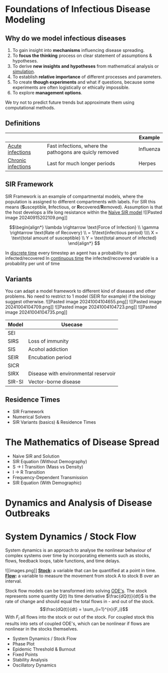 # Foundations of Infectious Disease Modeling
## Why do we model infectious diseases
1. To gain insight into **mechanisms** influencing disease spreading.
2. To **focus the thinking** process on clear statement of assumptions & hypotheses. 
3. To derive **new insights and hypotheses** from mathematical analysis or [simulation](Simulation).
4. To establish **relative importance** of different processes and parameters.
5. To create **though experiments** and what if questions, because some experiments are often logistically or ethically impossible.
6. To explore **management options**.

We try not to predict future trends but approximate them using computational methods.

## Definitions

|                                    |                                                         | Example   |
| ---------------------------------- | ------------------------------------------------------- | --------- |
| [Acute infections](Epidemiology)   | Fast infections, where the pathogons are quicly removed | Influenza |
| [Chronic infections](Epidemiology) | Last for much longer periods                            | Herpes    |

## SIR Framework
SIR Framework is an example of compartmental models, where the population is assigned to different compartments with labels. For SIR this means (**S**usceptible, **I**nfectious, or **R**ecovered/**R**emoved).
Assumption is that the host develops a life long resistance within the [Naïve SIR model](SIR%20Model)
![[Pasted image 20240915202109.png]]

$$\begin{align*}
\lambda \rightarrow \text{Force of Infection} \\
\gamma \rightarrow \text{Rate of Recovery} \\
= 1/\text{infectious period}
\\\\
X = \text{total amount of susceptible} \\
Y = \text{total amount of infected}
\end{align*}
$$

In [discrete time](Discrete-Time%20Models) every timestep an agent has a probability to get infected/recovered
In [continuous time](Continuous-Time%20Models) the infected/recovered variable is a probability per unit of time

## Variants
You can adapt a model framework to different kind of diseases and other problems.
No need to restrict to 1 model (SEIR for example) if the biology suggest otherwise.
![[Pasted image 20241004104655.png]]
![[Pasted image 20241004104709.png]]
![[Pasted image 20241004104723.png]]
![[Pasted image 20241004104735.png]]

| Model  | Usecase                              |
| ------ | ------------------------------------ |
| SEI    |                                      |
| SIRS   | Loss of immunity                     |
| SIS    | Acohol addiction                     |
| SEIR   | Encubation period                    |
| SICR   |                                      |
| SIRX   | Disease with environmental reservoir |
| SIR-SI | Vector-borne disease                 |
## Residence Times

- SIR Framework
- Numerical Solvers
- SIR Variants (basics) & Residence Times


# The Mathematics of Disease Spread
- Naive SIR and Solution
- SIR Equation (Without Demography)
- S -> I Transition (Mass vs Density)
- I -> R Transition
- Frequency-Dependent Transmission
- SIR Equation (With Demographic)

# Dynamics and Analysis of Disease Outbreaks
#  System Dynamics / Stock Flow
System dynamics is an approach to analyse the nonlinear behaviour of complex systems over time by incorporating elements such as stocks, flows, feedback loops, table functions, and time delays.

![[images.png]]
**[Stock](Stock%20&%20Flow):** a variable that can be quantified at a point in time.
**[Flow](Stock%20&%20Flow):** a variable to measure the movement from stock A to stock B over an interval.

Stock flow models can be transformed into solving [ODE's](Ordinary%20Differential%20Equation).
The stock represents some quantity $Q(t)$ 
Its time derivative $\frac{dQ(t)}{dt}$ is the rate of change and should equal the total flows in - and out of the stock.
$$\frac{dQ(t)}{dt} = \sum_{i=1}^{n}{F_i}$$
With $F_i$ all flows into the stock or out of the stock.
For coupled stock this results into sets of coupled ODE's, which can be nonlinear if flows are nonlinear in the stocks themselves.


- System Dynamics /  Stock Flow
- Phase Plot
- Epidemic Threshold & Burnout
- Fixed Points
- Stability Analysis
- Oscillatory Dynamics

